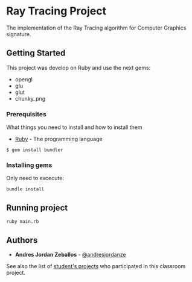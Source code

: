 # Ray Tracing Project

The implementation of the Ray Tracing algorithm for Computer Graphics signature.

## Getting Started

This project was develop on Ruby and use the next gems:

- opengl
- glu
- glut
- chunky_png

### Prerequisites

What things you need to install and how to install them

* [Ruby](https://www.ruby-lang.org/es/downloads/) - The programming language

```
$ gem install bundler
```

### Installing gems

Only need to excecute:

```
bundle install
```

## Running project

```
ruby main.rb
```

## Authors

* **Andres Jordan Zeballos** - [@andresjordanze](https://github.com/andresjordanze)

See also the list of [student's projects](https://github.com/gpcucb) who participated in this classroom project.
